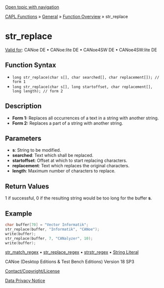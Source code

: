 [Open topic with navigation](../../../../../CANoeDEFamily.htm#Topics/CAPLFunctions/Other/Functions/CAPLfunctionStrReplace.md)

[CAPL Functions](../../CAPLfunctions.md) » [General](../CAPLGeneralStartPage.md) » [Function Overview](../CAPLfunctionsGeneralOverview.md) » str_replace

# str_replace

[Valid for](../../../Shared/FeatureAvailability.md): CANoe DE • CANoe:lite DE • CANoe4SW DE • CANoe4SW:lite DE

## Function Syntax

- `long str_replace(char s[], char searched[], char replacement[]); // form 1`
- `long str_replace(char s[], long startoffset, char replacement[], long length); // form 2`

## Description

- **Form 1:** Replaces all occurrences of a text in a string with another string.
- **Form 2:** Replaces a part of a string with another string.

## Parameters

- **s**: String to be modified.
- **searched**: Text which shall be replaced.
- **startoffset**: Offset at which to start replacing characters.
- **replacement**: Text which replaces the original characters.
- **length**: Maximum number of characters to replace.

## Return Values

1 if successful, 0 if the resulting string would be too long for the buffer **s**.

## Example

```c
char buffer[70] = "Vector Informatik";
str_replace(buffer, "Informatik", "CANoe");
write(buffer);
str_replace(buffer, 7, "CANalyzer", 10);
write(buffer);
```

[str_match_regex](CAPLfunctionStrMatchRegex.md) • [str_replace_regex](CAPLfunctionStrReplaceRegex.md) • [strstr_regex](CAPLfunctionStrstrRegex.md) • [String Literal](../CAPLfunctionsStringLiteral.md)

CANoe (Desktop Editions & Test Bench Editions) Version 18 SP3

[Contact/Copyright/License](../../../Shared/ContactCopyrightLicense.md)

[Data Privacy Notice](https://www.vector.com/int/en/company/get-info/privacy-policy/)

